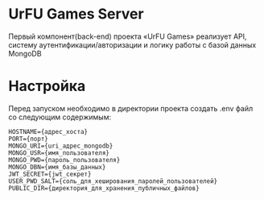 # UrFU Games Server
Первый компонент(back-end) проекта «UrFU Games» реализует API, систему аутентификации/авторизации и логику работы с базой данных MongoDB

# Настройка
Перед запуском необходимо в директории проекта создать .env файл со следующим содержимым:
```
HOSTNAME={адрес_хоста}
PORT={порт}
MONGO_URI={uri_адрес_mongodb}
MONGO_USR={имя_пользователя}
MONGO_PWD={пароль_пользователя}
MONGO_DBN={имя_базы_данных}
JWT_SECRET={jwt_секрет}
USER_PWD_SALT={соль_для_хеширования_паролей_пользователей}
PUBLIC_DIR={директория_для_хранения_публичных_файлов}
```

